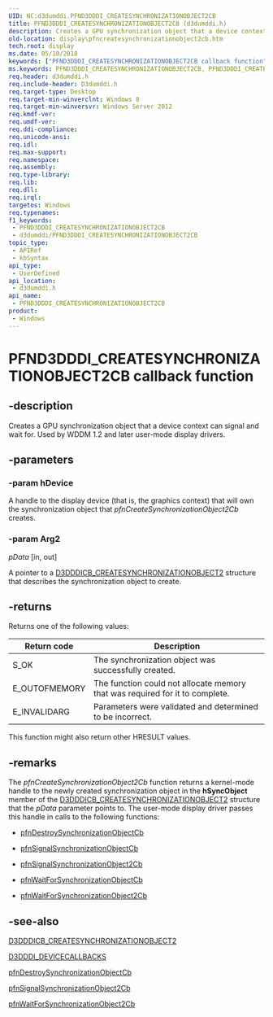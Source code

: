 ```yaml
---
UID: NC:d3dumddi.PFND3DDDI_CREATESYNCHRONIZATIONOBJECT2CB
title: PFND3DDDI_CREATESYNCHRONIZATIONOBJECT2CB (d3dumddi.h)
description: Creates a GPU synchronization object that a device context can signal and wait for. Used by WDDM 1.2 and later user-mode display drivers.
old-location: display\pfncreatesynchronizationobject2cb.htm
tech.root: display
ms.date: 05/10/2018
keywords: ["PFND3DDDI_CREATESYNCHRONIZATIONOBJECT2CB callback function"]
ms.keywords: PFND3DDDI_CREATESYNCHRONIZATIONOBJECT2CB, PFND3DDDI_CREATESYNCHRONIZATIONOBJECT2CB callback, d3dumddi/pfnCreateSynchronizationObject2Cb, display.pfncreatesynchronizationobject2cb, pfnCreateSynchronizationObject2Cb, pfnCreateSynchronizationObject2Cb callback function [Display Devices]
req.header: d3dumddi.h
req.include-header: D3dumddi.h
req.target-type: Desktop
req.target-min-winverclnt: Windows 8
req.target-min-winversvr: Windows Server 2012
req.kmdf-ver: 
req.umdf-ver: 
req.ddi-compliance: 
req.unicode-ansi: 
req.idl: 
req.max-support: 
req.namespace: 
req.assembly: 
req.type-library: 
req.lib: 
req.dll: 
req.irql: 
targetos: Windows
req.typenames: 
f1_keywords:
 - PFND3DDDI_CREATESYNCHRONIZATIONOBJECT2CB
 - d3dumddi/PFND3DDDI_CREATESYNCHRONIZATIONOBJECT2CB
topic_type:
 - APIRef
 - kbSyntax
api_type:
 - UserDefined
api_location:
 - d3dumddi.h
api_name:
 - PFND3DDDI_CREATESYNCHRONIZATIONOBJECT2CB
product:
 - Windows
---
```


# PFND3DDDI_CREATESYNCHRONIZATIONOBJECT2CB callback function


## -description

Creates a GPU synchronization object that a device context can signal and wait for. Used by WDDM 1.2 and later user-mode display drivers.

## -parameters

### -param hDevice

A handle to the display device (that is, the graphics context) that will own the synchronization object that <i>pfnCreateSynchronizationObject2Cb</i> creates.

### -param Arg2

*pData* [in, out]

A pointer to a <a href="/windows-hardware/drivers/ddi/d3dumddi/ns-d3dumddi-_d3dddicb_createsynchronizationobject2">D3DDDICB_CREATESYNCHRONIZATIONOBJECT2</a> structure that describes the synchronization object to create.

## -returns

Returns one of the following values:

|Return code|Description|
|--- |--- |
|S_OK|The synchronization object was successfully created.|
|E_OUTOFMEMORY|The function could not allocate memory that was required for it to complete.|
|E_INVALIDARG|Parameters were validated and determined to be incorrect.|


This function might also return other HRESULT values.

## -remarks

The <i>pfnCreateSynchronizationObject2Cb</i> function returns a kernel-mode handle to the newly created synchronization object in the <b>hSyncObject</b> member of the <a href="/windows-hardware/drivers/ddi/d3dumddi/ns-d3dumddi-_d3dddicb_createsynchronizationobject2">D3DDDICB_CREATESYNCHRONIZATIONOBJECT2</a> structure that the <i>pData</i> parameter points to. The user-mode display driver passes this handle in calls to the following functions:

<ul>
<li>

<a href="/windows-hardware/drivers/ddi/d3dumddi/nc-d3dumddi-pfnd3dddi_destroysynchronizationobjectcb">pfnDestroySynchronizationObjectCb</a>


</li>
<li>

<a href="/windows-hardware/drivers/ddi/d3dumddi/nc-d3dumddi-pfnd3dddi_signalsynchronizationobjectcb">pfnSignalSynchronizationObjectCb</a>


</li>
<li>

<a href="/windows-hardware/drivers/ddi/d3dumddi/nc-d3dumddi-pfnd3dddi_signalsynchronizationobject2cb">pfnSignalSynchronizationObject2Cb</a>


</li>
<li>

<a href="/windows-hardware/drivers/ddi/d3dumddi/nc-d3dumddi-pfnd3dddi_waitforsynchronizationobjectcb">pfnWaitForSynchronizationObjectCb</a>


</li>
<li>

<a href="/windows-hardware/drivers/ddi/d3dumddi/nc-d3dumddi-pfnd3dddi_waitforsynchronizationobject2cb">pfnWaitForSynchronizationObject2Cb</a>


</li>
</ul>

## -see-also

<a href="/windows-hardware/drivers/ddi/d3dumddi/ns-d3dumddi-_d3dddicb_createsynchronizationobject2">D3DDDICB_CREATESYNCHRONIZATIONOBJECT2</a>



<a href="/windows-hardware/drivers/ddi/d3dumddi/ns-d3dumddi-_d3dddi_devicecallbacks">D3DDDI_DEVICECALLBACKS</a>



<a href="/windows-hardware/drivers/ddi/d3dumddi/nc-d3dumddi-pfnd3dddi_destroysynchronizationobjectcb">pfnDestroySynchronizationObjectCb</a>



<a href="/windows-hardware/drivers/ddi/d3dumddi/nc-d3dumddi-pfnd3dddi_signalsynchronizationobject2cb">pfnSignalSynchronizationObject2Cb</a>



<a href="/windows-hardware/drivers/ddi/d3dumddi/nc-d3dumddi-pfnd3dddi_waitforsynchronizationobject2cb">pfnWaitForSynchronizationObject2Cb</a>

